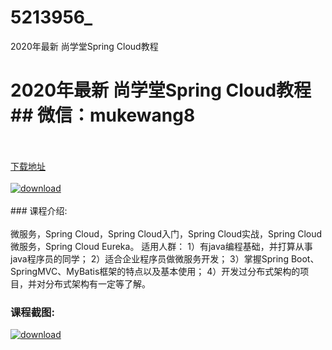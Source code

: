 # 5213956_
2020年最新 尚学堂Spring Cloud教程
# 2020年最新 尚学堂Spring Cloud教程## 微信：mukewang8
<br/></br>[下载地址](http://www.36tz.cn/article/5213956 "下载地址")
<br/></br>[![download](http://36tz.cn/muke_img/2020_06_1-85-300x207.png "下载地址")](http://www.36tz.cn/article/5213956 "下载地址")
<br/></br>### 课程介绍:<br/></br>微服务，Spring Cloud，Spring Cloud入门，Spring Cloud实战，Spring Cloud微服务，Spring Cloud Eureka。
适用人群：
1）有java编程基础，并打算从事java程序员的同学；
2）适合企业程序员做微服务开发；
3）掌握Spring Boot、SpringMVC、MyBatis框架的特点以及基本使用；
4）开发过分布式架构的项目，并对分布式架构有一定等了解。

### 课程截图:
[![download](http://36tz.cn/muke_img/2020_06_2-93.png "下载地址")](http://www.36tz.cn/article/5213956 "下载地址")
